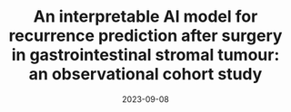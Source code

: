 ---
title: "An interpretable AI model for recurrence prediction after surgery in gastrointestinal stromal tumour: an observational cohort study"
collection: publications
permalink: /publication/2023-09-08-gist
date: 2023-09-08
venue: 'Lancet eClinicalScience'
authors: 'Dimitris Bertsimas,
Georgios Antonios Margonis,
<b>Seehanah Tang,</b>
Angelos Koulouras,
Cristina R. Antonescu,
Murray F. Brennan,
Javier Martin-Broto,
Piotr Rutkowski,
Georgios Stasinos,
Jane Wang,
Emmanouil Pikoulis,
Elzbieta Bylina,
Pawel Sobczuk,
Antonio Gutierrez,
Bhumika Jadeja,
William D. Tap,
Ping Chi,
Samuel Singer'
link: 'https://www.sciencedirect.com/science/article/pii/S2589537023003772'
---